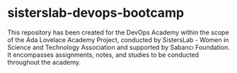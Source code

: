 # sisterslab-devops-bootcamp
 This repository has been created for the DevOps Academy within the scope of the Ada Lovelace Academy Project, conducted by SistersLab - Women in Science and Technology Association and supported by Sabancı Foundation. It encompasses assignments, notes, and studies to be conducted throughout the academy.

